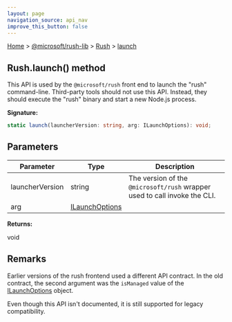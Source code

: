 ```yaml
---
layout: page
navigation_source: api_nav
improve_this_button: false
---
```



[Home](./index.md) &gt; [@microsoft/rush-lib](./rush-lib.md) &gt; [Rush](./rush-lib.rush.md) &gt; [launch](./rush-lib.rush.launch.md)

## Rush.launch() method

This API is used by the `@microsoft/rush` front end to launch the "rush" command-line. Third-party tools should not use this API. Instead, they should execute the "rush" binary and start a new Node.js process.

<b>Signature:</b>

```typescript
static launch(launcherVersion: string, arg: ILaunchOptions): void;
```

## Parameters

|  Parameter | Type | Description |
|  --- | --- | --- |
|  launcherVersion | string | The version of the <code>@microsoft/rush</code> wrapper used to call invoke the CLI. |
|  arg | [ILaunchOptions](./rush-lib.ilaunchoptions.md) |  |

<b>Returns:</b>

void

## Remarks

Earlier versions of the rush frontend used a different API contract. In the old contract, the second argument was the `isManaged` value of the [ILaunchOptions](./rush-lib.ilaunchoptions.md) object.

Even though this API isn't documented, it is still supported for legacy compatibility.
